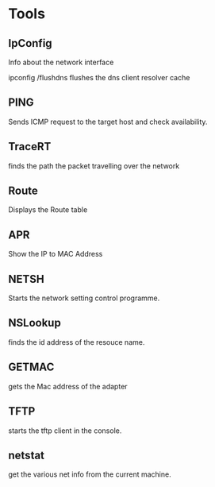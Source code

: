 
# Tools

## IpConfig
 Info about the network interface

  ipconfig /flushdns  flushes the dns client resolver cache 

 ## PING
  Sends ICMP request to the target host and check availability.

  ## TraceRT
  finds the path the packet travelling over the network

  ## Route
  Displays the Route table

  ## APR
  Show the IP to MAC Address

  ## NETSH
  Starts the network setting control programme.

  ## NSLookup
  finds the id address of the resouce name.

  ## GETMAC 
  gets the Mac address of the adapter

  ## TFTP
  starts the tftp client in the console.

  ## netstat
  get the various net info from the current machine.

  